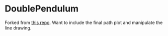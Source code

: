# DoublePendulum


Forked from [this repo](https://github.com/OHUGITHO/DoublePendulum.git). Want to include the final path plot and manipulate the line drawing.
